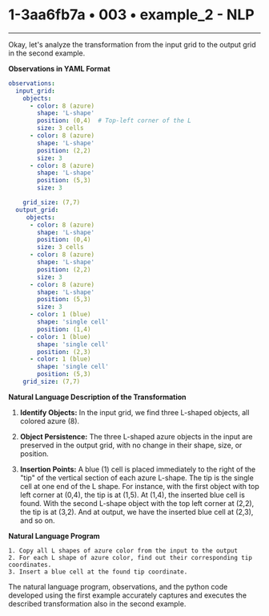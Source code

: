 # 1-3aa6fb7a • 003 • example_2 - NLP

---
Okay, let's analyze the transformation from the input grid to the output grid in the second example.

**Observations in YAML Format**

```yaml
observations:
  input_grid:
    objects:
      - color: 8 (azure)
        shape: 'L-shape'
        position: (0,4)  # Top-left corner of the L
        size: 3 cells
      - color: 8 (azure)
        shape: 'L-shape'
        position: (2,2)
        size: 3
      - color: 8 (azure)
        shape: 'L-shape'
        position: (5,3)
        size: 3

    grid_size: (7,7)
  output_grid:
     objects:
      - color: 8 (azure)
        shape: 'L-shape'
        position: (0,4)
        size: 3 cells
      - color: 8 (azure)
        shape: 'L-shape'
        position: (2,2)
        size: 3
      - color: 8 (azure)
        shape: 'L-shape'
        position: (5,3)
        size: 3
      - color: 1 (blue)
        shape: 'single cell'
        position: (1,4)
      - color: 1 (blue)
        shape: 'single cell'
        position: (2,3)
      - color: 1 (blue)
        shape: 'single cell'
        position: (5,3)
    grid_size: (7,7)

```

**Natural Language Description of the Transformation**

1.  **Identify Objects:** In the input grid, we find three L-shaped objects, all colored azure (8).

2.  **Object Persistence:** The three L-shaped azure objects in the input are preserved in the output grid, with no change in their shape, size, or position.

3.  **Insertion Points:** A blue (1) cell is placed immediately to the right of the "tip" of the vertical section of each azure L-shape. The tip is the single cell at one end of the L shape. For instance, with the first object with top left corner at (0,4), the tip is at (1,5). At (1,4), the inserted blue cell is found. With the second L-shape object with the top left corner at (2,2), the tip is at (3,2). And at output, we have the inserted blue cell at (2,3), and so on.

**Natural Language Program**

```
1. Copy all L shapes of azure color from the input to the output
2. For each L shape of azure color, find out their corresponding tip coordinates.
3. Insert a blue cell at the found tip coordinate.
```

The natural language program, observations, and the python code developed using the first example accurately captures and executes the described transformation also in the second example.

